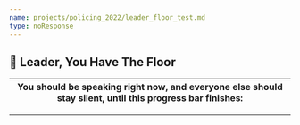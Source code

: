 ```yaml
---
name: projects/policing_2022/leader_floor_test.md
type: noResponse
---
```

  
## 📣 Leader, You Have The Floor

| You should be speaking right now, and everyone else should stay silent, until this progress bar finishes: |
| --- |

---
